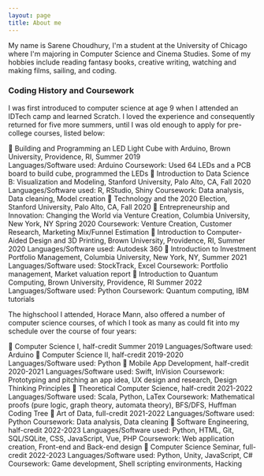 ```yaml
---
layout: page
title: About me
---
```


My name is Sarene Choudhury, I'm a student at the University of Chicago where I'm majoring in Computer Science and Cinema Studies. Some of my hobbies include reading fantasy books, creative writing, watching and making films, sailing, and coding.

### Coding History and Coursework

  I was first introduced to computer science at age 9 when I attended an IDTech camp and learned Scratch. I loved the experience and consequently returned for five more summers, until I was old enough to apply for pre-college courses, listed below:

	Building and Programming an LED Light Cube with Arduino, Brown University, Providence, RI, 			               Summer 2019  
    Languages/Software used: Arduino
    Coursework: Used 64 LEDs and a PCB board to build cube, programmed the LEDs
	Introduction to Data Science B: Visualization and Modeling, Stanford University, Palo Alto, CA, 		           Fall 2020 
    Languages/Software used: R, RStudio, Shiny
    Coursework: Data analysis, Data cleaning, Model creation
	Technology and the 2020 Election, Stanford University, Palo Alto, CA, 						                             Fall 2020 
 Entrepreneurship and Innovation: Changing the World via Venture Creation, Columbia University, New York, NY    Spring 2020
    Coursework: Venture Creation, Customer Research, Marketing Mix/Funnel Estimation 
	Introduction to Computer-Aided Design and 3D Printing, Brown University, Providence, RI, 			                 Summer 2020 
    Languages/Software used: Autodesk 360
	Introduction to Investment Portfolio Management, Columbia University, New York, NY, 			                     Summer 2021
    Languages/Software used: StockTrack, Excel
    Coursework: Portfolio management, Market valuation report
	Introduction to Quantum Computing, Brown University, Providence, RI					                                   Summer 2022
    Languages/Software used: Python
    Coursework: Quantum computing, IBM tutorials

  The highschool I attended, Horace Mann, also offered a number of computer science courses, of which I took as many as could fit into my schedule over the course of four years:

	Computer Science I, half-credit                                                                                Summer 2019
    Languages/Software used: Arduino
	Computer Science II, half-credit                                                                               2019-2020   
    Languages/Software used: Python
	Mobile App Development, half-credit                                                                            2020-2021
    Languages/Software used: Swift, InVision 
    Coursework: Prototyping and pitching an app idea, UX design and research, Design Thinking Principles
	Theoretical Computer Science, half-credit                                                                      2021-2022
    Languages/Software used: Scala, Python, LaTex
    Coursework: Mathematical proofs (pure logic, graph theory, automata theory), BFS/DFS, Huffman Coding Tree
	Art of Data, full-credit                                                                                       2021-2022
    Languages/Software used: Python
    Coursework: Data analysis, Data cleaning
	Software Engineering, half-credit                                                                              2022-2023
    Languages/Software used: Python, HTML, Git, SQL/SQLite, CSS, JavaScript, Vue, PHP
    Coursework: Web application creation, Front-end and Back-end design 
	Computer Science Seminar, full-credit                                                                          2022-2023
    Languages/Software used: Python, Unity, JavaScript, C#
    Coursework: Game development, Shell scripting environments, Hacking

